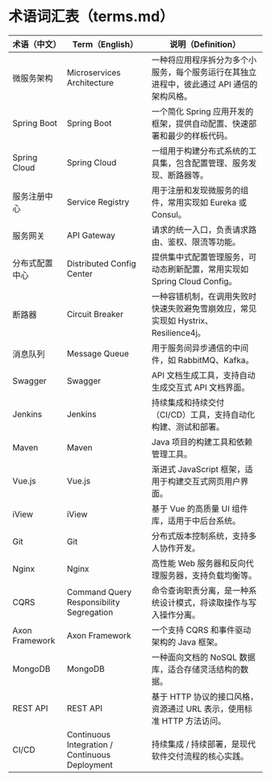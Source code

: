 # 术语词汇表（terms.md）

| 术语（中文）         | Term（English）           | 说明（Definition）                                                                 |
|----------------------|---------------------------|--------------------------------------------------------------------------------------|
| 微服务架构           | Microservices Architecture | 一种将应用程序拆分为多个小服务，每个服务运行在其独立进程中，彼此通过 API 通信的架构风格。      |
| Spring Boot          | Spring Boot               | 一个简化 Spring 应用开发的框架，提供自动配置、快速部署和最少的样板代码。                        |
| Spring Cloud         | Spring Cloud              | 一组用于构建分布式系统的工具集，包含配置管理、服务发现、断路器等。                           |
| 服务注册中心         | Service Registry          | 用于注册和发现微服务的组件，常用实现如 Eureka 或 Consul。                             |
| 服务网关             | API Gateway               | 请求的统一入口，负责请求路由、鉴权、限流等功能。                                      |
| 分布式配置中心       | Distributed Config Center | 提供集中式配置管理服务，可动态刷新配置，常用实现如 Spring Cloud Config。              |
| 断路器               | Circuit Breaker           | 一种容错机制，在调用失败时快速失败避免雪崩效应，常见实现如 Hystrix、Resilience4j。      |
| 消息队列             | Message Queue             | 用于服务间异步通信的中间件，如 RabbitMQ、Kafka。                                   |
| Swagger              | Swagger                   | API 文档生成工具，支持自动生成交互式 API 文档界面。                                  |
| Jenkins              | Jenkins                   | 持续集成和持续交付（CI/CD）工具，支持自动化构建、测试和部署。                          |
| Maven                | Maven                     | Java 项目的构建工具和依赖管理工具。                                                |
| Vue.js               | Vue.js                    | 渐进式 JavaScript 框架，适用于构建交互式网页用户界面。                               |
| iView                | iView                     | 基于 Vue 的高质量 UI 组件库，适用于中后台系统。                                     |
| Git                  | Git                       | 分布式版本控制系统，支持多人协作开发。                                              |
| Nginx                | Nginx                     | 高性能 Web 服务器和反向代理服务器，支持负载均衡等。                                  |
| CQRS                | Command Query Responsibility Segregation | 命令查询职责分离，是一种系统设计模式，将读取操作与写入操作分离。            |
| Axon Framework       | Axon Framework            | 一个支持 CQRS 和事件驱动架构的 Java 框架。                                          |
| MongoDB              | MongoDB                   | 一种面向文档的 NoSQL 数据库，适合存储灵活结构的数据。                               |
| REST API             | REST API                  | 基于 HTTP 协议的接口风格，资源通过 URL 表示，使用标准 HTTP 方法访问。               |
| CI/CD                | Continuous Integration / Continuous Deployment | 持续集成 / 持续部署，是现代软件交付流程的核心实践。               |
<!--by zlg-->